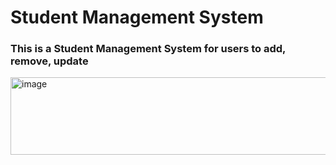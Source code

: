# Student Management System

### This is a Student Management System for users to add, remove, update
<img width="835" height="124" alt="image" src="https://github.com/user-attachments/assets/fe316708-deaf-4a40-afbc-36cae8f96391" />
